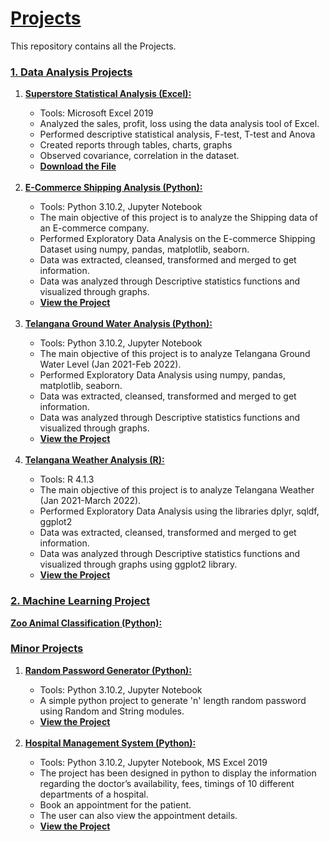 
# <a href="https://github.com/xavierina12/Data-Analytics/tree/main/Projects"> Projects  </a>
This repository contains all the Projects.
 

### <a href="https://github.com/xavierina12/Data-Analytics/tree/main/Projects/1.%20Data%20Analysis%20Projects"> 1. Data Analysis Projects  </a>
<ol>
<li> <a href="https://github.com/xavierina12/Data-Analytics/tree/main/Projects/1.%20Data%20Analysis%20Projects/1.%20Superstore%20Statistical%20Analysis%20(Excel)"><b>Superstore Statistical Analysis (Excel):</b></a></li>
<ul>
     <li> Tools: Microsoft Excel 2019 </li> 
     <li>Analyzed the sales, profit, loss using the data analysis tool of Excel.</li> 
     <li>Performed descriptive statistical analysis, F-test, T-test and Anova</li>
     <li> Created reports through tables, charts, graphs </li>
     <li>Observed covariance, correlation in the dataset.</li>
     <li><a href="https://github.com/xavierina12/Data-Analytics/tree/main/Projects/1.%20Data%20Analysis%20Projects/1.%20Superstore%20Statistical%20Analysis%20(Excel)"> <b>Download the File</b></a></li>
</ul> 
</br>

<li><a href="https://github.com/xavierina12/Data-Analytics/tree/main/Projects/1.%20Data%20Analysis%20Projects/2.%20E-Commerce%20Shipping%20Analysis%20(Python)"><b> E-Commerce Shipping Analysis (Python):</b></a> </li>
<ul>
    <li>Tools: Python 3.10.2, Jupyter Notebook </li>
    <li>The main objective of this project is to analyze the Shipping data of an E-commerce company. </li> 
    <li> Performed Exploratory Data Analysis on the E-commerce Shipping Dataset using numpy, pandas, matplotlib, seaborn. </li>
    <li>Data was extracted, cleansed, transformed and merged to get information. </li>
    <li>Data was analyzed through Descriptive statistics functions and visualized through graphs.</li>
    <li><a href="https://github.com/xavierina12/Data-Analytics/tree/main/Projects/1.%20Data%20Analysis%20Projects/2.%20E-Commerce%20Shipping%20Analysis%20(Python)"><b>View the Project</b></a></li>
</ul>
</br>
  
<li><a href="https://github.com/xavierina12/Data-Analytics/tree/main/Projects/1.%20Data%20Analysis%20Projects/3.%20Telangana%20Groundwater%20Analysis%20(Python)"><b>Telangana Ground Water Analysis (Python): </b> </a> </li>
<ul>
     <li> Tools: Python 3.10.2, Jupyter Notebook</li>
     <li>The main objective of this project is to analyze Telangana Ground Water Level (Jan 2021-Feb 2022). </li>
     <li>Performed Exploratory Data Analysis using numpy, pandas, matplotlib, seaborn. </li>
     <li>Data was extracted, cleansed, transformed and merged to get information.</li> 
     <li>Data was analyzed through Descriptive statistics functions and visualized through graphs.</li>
     <li><a href="https://github.com/xavierina12/Data-Analytics/tree/main/Projects/1.%20Data%20Analysis%20Projects/3.%20Telangana%20Groundwater%20Analysis%20(Python)"><b>View the Project</b></a></li>
</ul>
</br>

<li><a href="https://github.com/xavierina12/Data-Analytics/tree/main/Projects/1.%20Data%20Analysis%20Projects/4.%20Telangana%20Weather%20Analysis%20(R)"><b>Telangana Weather Analysis (R):</b></a></li>
<ul>
     <li>Tools: R 4.1.3</li>
     <li>The main objective of this project is to analyze Telangana Weather (Jan 2021-March 2022). </li>
     <li>Performed Exploratory Data Analysis using the libraries dplyr, sqldf, ggplot2</li>
     <li>Data was extracted, cleansed, transformed and merged to get information. </li>
     <li>Data was analyzed through Descriptive statistics functions and visualized through graphs using ggplot2 library.</li>
     <li><a href="https://github.com/xavierina12/Data-Analytics/tree/main/Projects/1.%20Data%20Analysis%20Projects/4.%20Telangana%20Weather%20Analysis%20(R)"><b>View the Project</b></a></li>
</ul>
</ol>

###  <a href="https://github.com/xavierina12/Data-Analytics/tree/main/Projects/2.%20Machine%20Learning%20Project"> 2. Machine Learning Project </a>
<a href="https://github.com/xavierina12/Data-Analytics/tree/main/Projects/2.%20Machine%20Learning%20Project/Zoo%20Animal%20Classification%20(Python)">
<b>Zoo Animal Classification (Python):</b></a>


### <a href="https://github.com/xavierina12/Data-Analytics/tree/main/Projects/Minor%20Projects"> Minor Projects  </a>
<ol>
<li> <b> <a href="https://github.com/xavierina12/Data-Analytics/tree/main/Projects/Minor%20Projects/1.%20Random%20Password%20Generator%20(Python)"> Random Password Generator (Python):</b></a></li>
<ul>
    <li>Tools: Python 3.10.2, Jupyter Notebook</li>
    <li>A simple python project to generate 'n' length random password using Random and String modules. </li>
    <li><a href="https://github.com/xavierina12/Data-Analytics/tree/main/Projects/Minor%20Projects/1.%20Random%20Password%20Generator%20(Python)"><b>View the Project</b></a></li>
</ul>
</br>

 <li> <b> <a href="https://github.com/xavierina12/Data-Analytics/tree/main/Projects/Minor%20Projects/2.%20Hospital%20Management%20System%20(Python)"> Hospital Management System (Python):</b></a></li> 
<ul>     
     <li>Tools: Python 3.10.2, Jupyter Notebook, MS Excel 2019</li> 
     <li>The project has been designed in python to display the information regarding the doctor’s availability, fees, timings of 10 different departments of a hospital.</li> 
     <li>Book an appointment for the patient.</li> 
     <li>The user can also view the appointment details.</li>  
     <li><a href="https://github.com/xavierina12/Data-Analytics/tree/main/Projects/Minor%20Projects/2.%20Hospital%20Management%20System%20(Python)"><b>View the Project</b></a></li>
</ul>
</ol>


